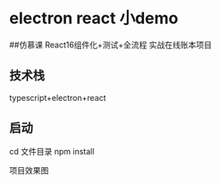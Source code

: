 # electron react 小demo
##仿慕课 React16组件化+测试+全流程 实战在线账本项目

## 技术栈
typescript+electron+react

## 启动
cd 文件目录
npm install

项目效果图
